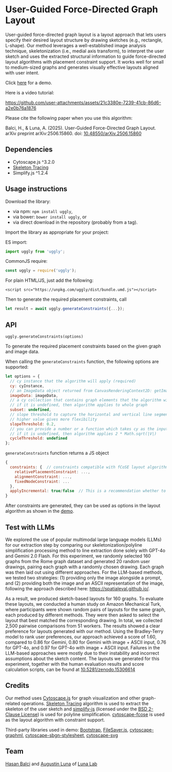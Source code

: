 # User-Guided Force-Directed Graph Layout

User-guided force-directed graph layout is a layout approach that lets users specify their desired layout structure by drawing sketches (e.g., rectangle, L-shape). Our method leverages a well-established image analysis technique, skeletonization (i.e., medial axis transform), to interpret the user sketch and uses the extracted structural information to guide force-directed layout algorithms with placement constraint support. It works well for small to medium-sized graphs and generates visually effective layouts aligned with user intent.

Click [here](https://sciluna.github.io/uggly/demo/index.html) for a demo.

Here is a video tutorial:

https://github.com/user-attachments/assets/21c3380e-7239-41cb-86d6-a2e0b76a1876

Please cite the following paper when you use this algorithm:

Balci, H., & Luna, A. (2025). User-Guided Force-Directed Graph Layout. arXiv preprint arXiv:2506.15860. doi: [10.48550/arXiv.2506.15860](https://doi.org/10.48550/arXiv.2506.15860)

## Dependencies
  
  * Cytoscape.js ^3.2.0
  * [Skeleton Tracing](https://github.com/LingDong-/skeleton-tracing)
  * Simplify.js ^1.2.4

## Usage instructions

Download the library:
 * via npm: `npm install uggly`,
 * via bower: `bower install uggly`, or
 * via direct download in the repository (probably from a tag).

Import the library as appropriate for your project:

ES import:

```js
import uggly from 'uggly';
```

CommonJS require:

```js
const uggly = require('uggly');
```

For plain HTML/JS, just add the following:
```
<script src="https://unpkg.com/uggly/dist/bundle.umd.js"></script>
```

Then to generate the required placement constraints, call 
```js
let result = await uggly.generateConstraints({...});
```

## API

`uggly.generateConstraints(options)`

To generate the required placement constraints based on the given graph and image data.

When calling the `generateConstraints` function, the following options are supported:

```js
let options = {
  // cy instance that the algorithm will apply (required)
  cy: cyInstance,
  // an ImageData object returned from CanvasRenderingContext2D: getImageData() method (required)
  imageData: imageData, 
  // a cy collection that contains graph elements that the algorithm will apply
  // if it is undefined, then algorithm applies to whole graph
  subset: undefined, 
  // slope threshold to capture the horizontal and vertical line segments more efficiently
  // higher value gives more flexibility
  slopeThreshold: 0.2, 
  // you can provide a number or a function which takes cy as the input and returns a value
  // if it is undefined, then algorithm applies 2 * Math.sqrt(|V|)
  cycleThreshold: undefined
};
```

`generateConstraints` function returns a JS object 
```js
{
  constraints: {  // constraints compatible with fCoSE layout algorithm
    relativePlacementConstraint: ...,
    alignmentConstraint: ...,
    fixedNodeConstraint: ...
  },
  applyIncremental: true/false  // This is a recommendation whether to apply a second incremental layout after applying a layout with constraints. (see demo)
}
```

After constraints are generated, they can be used as options in the layout algorithm as shown in the [demo](https://github.com/sciluna/uggly/blob/main/demo/demo.js).

## Test with LLMs

We explored the use of popular multimodal large language models (LLMs) for our extraction step by comparing our skeletonization/polyline simplification processing method to line extraction done solely with GPT-4o and Gemini 2.0 Flash. For this experiment, we randomly selected 160 graphs from the Rome graph dataset and generated 20 random user drawings, pairing each graph with a randomly chosen drawing. Each graph was then laid out using different approaches. For the LLM-based methods, we tested two strategies: (1) providing only the image alongside a prompt, and (2) providing both the image and an ASCII representation of the image, following the approach described here: https://spatialeval.github.io/.

As a result, we produced sketch-based layouts for 160 graphs. To evaluate these layouts, we conducted a human study on Amazon Mechanical Turk, where participants were shown random pairs of layouts for the same graph, each produced by different methods. They were then asked to select the layout that best matched the corresponding drawing. In total, we collected 2,500 pairwise comparisons from 51 workers. The results showed a clear preference for layouts generated with our method.  Using the Bradley-Terry model to rank user preferences, our approach achieved a score of 1.60, compared to 0.86 for Gemini, 0.80 for Gemini with image + ASCII input, 0.76 for GPT-4o, and 0.97 for GPT-4o with image + ASCII input. Failures in the LLM-based approaches were mostly due to their instability and incorrect assumptions about the sketch content. The layouts we generated for this experiment, together with the human evaluation results and score calculation scripts, can be found at [10.5281/zenodo.15306614](https://doi.org/10.5281/zenodo.15306614) 

## Credits

Our method uses [Cytoscape.js](https://js.cytoscape.org) for graph visualization and other graph-related operations. [Skeleton Tracing](https://github.com/LingDong-/skeleton-tracing) algorithm is used to extract the skeleton of the user sketch and [simplify-js](https://github.com/mourner/simplify-js) (licensed under the [BSD 2-Clause License](https://github.com/mourner/simplify-js/blob/master/LICENSE)) is used for polyline simplification. [cytoscape-fcose](https://github.com/iVis-at-Bilkent/cytoscape.js-fcose) is used as the layout algorithm with constraint support.

Third-party libraries used in demo: [Bootstrap](https://getbootstrap.com/), [FileSaver.js](https://github.com/eligrey/FileSaver.js/), [cytoscape-graphml](https://github.com/iVis-at-Bilkent/cytoscape.js-graphml), [cytoscape-sbgn-stylesheet](https://github.com/PathwayCommons/cytoscape-sbgn-stylesheet), [cytoscape-svg](https://github.com/kinimesi/cytoscape-svg) 

## Team
[Hasan Balci](https://github.com/hasanbalci) and [Augustin Luna](https://github.com/cannin) of [Luna Lab](https://github.com/sciluna)
